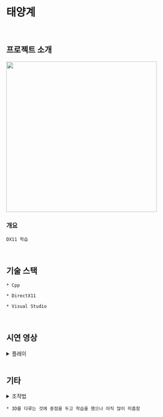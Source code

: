 # 태양계
<br>

## 프로젝트 소개
<img width="400" src="https://user-images.githubusercontent.com/71202869/201512405-a41553c3-d567-4056-bf22-95ae8683db4d.png"/>

### 개요
```
DX11 학습
```
<br>

## 기술 스택
```
* Cpp

* DirectX11

* Visual Studio
```

<br>

## 시연 영상
<details>
  <summary>플레이</summary>
  <img width="976" src="https://user-images.githubusercontent.com/71202869/201512930-fcb662ad-6cd9-419c-82c7-838dcb2dee7c.gif"/>
</details>
<br>

## 기타
<details>
  <summary>조작법</summary>
  <table>
    <tr>
      <td><b>방향키</b></td>
      <td><b>마우스 이동</b></td>
      <td><b>ESC</b></td>
    </tr>
    <tr>
      <td>이동</td>
      <td>화면 각도 변경</td>
      <td>종료</td>
    </tr>
  </table>
</details>

```
* 3D를 다루는 것에 중점을 두고 학습을 했으나 아직 많이 미흡함
```
